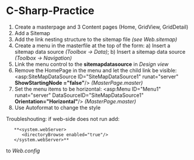 # C-Sharp-Practice
1) Create a masterpage and 3 Content pages (Home, GridView, GridDetail)
2) Add a Sitemap
3) Add the link nesting structure to the sitemap file _(see Web.sitemap)_
4) Create a menu in the masterfile at the top of the form: a) Insert a sitemap data source _(Toolbox -> Data)_; b) Insert a sitemap data source _(Toolbox -> Navigation)_
5) Link the menu control to the **sitemapdatasource** in _Design view_
6) Remove the HomePage in the menu and let the child link be visible: <asp:SiteMapDataSource ID="SiteMapDataSource1" runat="server" **ShowStartingNode ="false"**/> _(MasterPage.master)_
7) Set the menu items to be  horizontal: <asp:Menu ID="Menu1" runat="server" DataSourceID="SiteMapDataSource1" **Orientation="Horizontal"**/>  _(MasterPage.master)_
8) Use Autoformat to change the style


Troubleshouting:
  if web-side does not run
    add: 
   ```
      **<system.webServer>
         <directoryBrowse enabled="true"/>
      </system.webServer>**
   ``` 
   to _Web.config_
           
